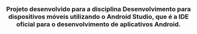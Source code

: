 <div align="center">



### Projeto desenvolvido para a disciplina Desenvolvimento para dispositivos móveis utilizando o Android Studio, que é a IDE oficial para o desenvolvimento de aplicativos Android.

</div>
